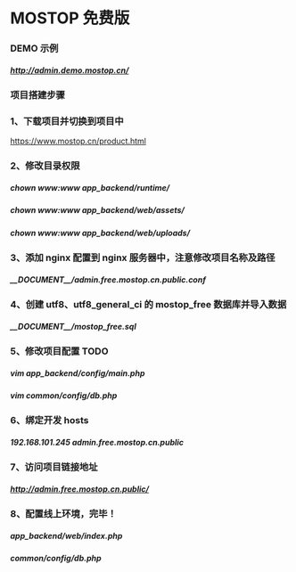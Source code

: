 # MOSTOP 免费版

### DEMO 示例
##### http://admin.demo.mostop.cn/

### 项目搭建步骤

### 1、下载项目并切换到项目中
https://www.mostop.cn/product.html

### 2、修改目录权限
##### chown www:www app_backend/runtime/
##### chown www:www app_backend/web/assets/
##### chown www:www app_backend/web/uploads/

### 3、添加 nginx 配置到 nginx 服务器中，注意修改项目名称及路径
##### \_\_DOCUMENT\_\_/admin.free.mostop.cn.public.conf

### 4、创建 utf8、utf8_general_ci 的 mostop_free 数据库并导入数据
##### \_\_DOCUMENT\_\_/mostop_free.sql

### 5、修改项目配置 TODO
##### vim app_backend/config/main.php
##### vim common/config/db.php

### 6、绑定开发 hosts
##### 192.168.101.245 admin.free.mostop.cn.public

### 7、访问项目链接地址
##### http://admin.free.mostop.cn.public/

### 8、配置线上环境，完毕！
##### app_backend/web/index.php
##### common/config/db.php